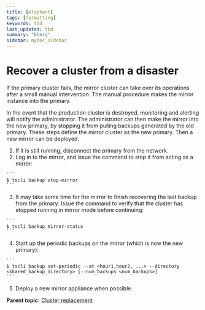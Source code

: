 ```yaml
---
title: [elephant]
tags: [formatting]
keywords: tbd
last_updated: tbd
summary: "blerg"
sidebar: mydoc_sidebar
---
```

# Recover a cluster from a disaster

If the primary cluster fails, the mirror cluster can take over its operations after a small manual intervention. The manual procedure makes the mirror instance into the primary.

In the event that the production cluster is destroyed, monitoring and alerting will notify the administrator. The administrator can then make the mirror into the new primary, by stopping it from pulling backups generated by the old primary. These steps define the mirror cluster as the new primary. Then a new mirror can be deployed.

1.   If it is still running, disconnect the primary from the network. 
2.   Log in to the mirror, and issue the command to stop it from acting as a mirror: 

    ```
    $ tscli backup stop-mirror
    ```

3.   It may take some time for the mirror to finish recovering the last backup from the primary. Issue the command to verify that the cluster has stopped running in mirror mode before continuing: 

    ```
    $ tscli backup mirror-status
    ```

4.   Start up the periodic backups on the mirror \(which is now the new primary\): 

    ```
    $ tscli backup set-periodic --at <hour1,hour2, ...> --directory <shared_backup_directory> [--num_backups <num_backups>]
    ```

5.   Deploy a new mirror appliance when possible. 

**Parent topic:** [Cluster replacement](../../disaster_recovery/disaster_recovery/cluster_replacement.html)

